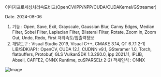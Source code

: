 이미지프로세싱처리속도비교(OpenCV/IPP/NPP/CUDA/CUDAKernel/GStreamer)

Date. 2024-08-06

1) 기능 : Open, Save, Exit,
         Grayscale, Gaussian Blur, Canny Edges, Median Filter, Sobel Filter, Laplacian Filter,
         Bilateral Filter,
         Rotate, Zoom in, Zoom Out, Undo, Redo, First
         처리속도/입출력정보
3) 개발도구 : Visual Studio 2019, Visual C++, CMAKE 3.14, QT 6.7.1
2-1) LIB/SDK/API : OpenCV, CUDA 12.1, CUDNN v9.1, GSteramer 1.0, Torch, flatbuffers, Protobuf, GLS
                   VulkanSDK 1.3.290.0, ipp 2021.11, IPLIB, Abseil, CAFFE2, ONNX Runtime, cuSPARSELt
2-2) 객체인식 : ONNX

![Image](https://github.com/user-attachments/assets/7c7c30ab-c68e-41ba-83ff-2687f1ab8b4a)

